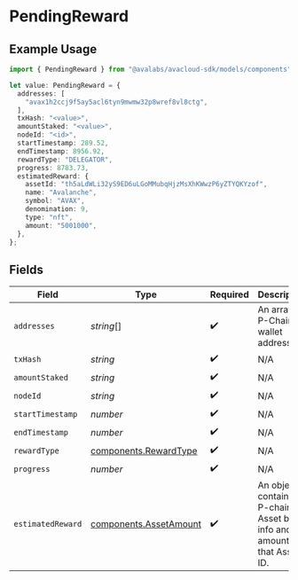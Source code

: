 # PendingReward

## Example Usage

```typescript
import { PendingReward } from "@avalabs/avacloud-sdk/models/components";

let value: PendingReward = {
  addresses: [
    "avax1h2ccj9f5ay5acl6tyn9mwmw32p8wref8vl8ctg",
  ],
  txHash: "<value>",
  amountStaked: "<value>",
  nodeId: "<id>",
  startTimestamp: 289.52,
  endTimestamp: 8956.92,
  rewardType: "DELEGATOR",
  progress: 8783.73,
  estimatedReward: {
    assetId: "th5aLdWLi32yS9ED6uLGoMMubqHjzMsXhKWwzP6yZTYQKYzof",
    name: "Avalanche",
    symbol: "AVAX",
    denomination: 9,
    type: "nft",
    amount: "5001000",
  },
};
```

## Fields

| Field                                                                          | Type                                                                           | Required                                                                       | Description                                                                    | Example                                                                        |
| ------------------------------------------------------------------------------ | ------------------------------------------------------------------------------ | ------------------------------------------------------------------------------ | ------------------------------------------------------------------------------ | ------------------------------------------------------------------------------ |
| `addresses`                                                                    | *string*[]                                                                     | :heavy_check_mark:                                                             | An array of P-Chain wallet addresses.                                          | [<br/>"avax1h2ccj9f5ay5acl6tyn9mwmw32p8wref8vl8ctg"<br/>]                      |
| `txHash`                                                                       | *string*                                                                       | :heavy_check_mark:                                                             | N/A                                                                            |                                                                                |
| `amountStaked`                                                                 | *string*                                                                       | :heavy_check_mark:                                                             | N/A                                                                            |                                                                                |
| `nodeId`                                                                       | *string*                                                                       | :heavy_check_mark:                                                             | N/A                                                                            |                                                                                |
| `startTimestamp`                                                               | *number*                                                                       | :heavy_check_mark:                                                             | N/A                                                                            |                                                                                |
| `endTimestamp`                                                                 | *number*                                                                       | :heavy_check_mark:                                                             | N/A                                                                            |                                                                                |
| `rewardType`                                                                   | [components.RewardType](../../models/components/rewardtype.md)                 | :heavy_check_mark:                                                             | N/A                                                                            |                                                                                |
| `progress`                                                                     | *number*                                                                       | :heavy_check_mark:                                                             | N/A                                                                            |                                                                                |
| `estimatedReward`                                                              | [components.AssetAmount](../../models/components/assetamount.md)               | :heavy_check_mark:                                                             | An object containing P-chain Asset basic info and the amount of that Asset ID. |                                                                                |